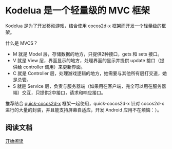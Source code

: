 Kodelua 是一个轻量级的 MVC 框架
========

Kodelua 是为了开发移动游戏，结合使用 cocos2d-x 框架而开发一个轻量级的框架。

什么是 MVCS？

- M 就是 Model 层，存储数据的地方，只提供2种接口，gets 和 sets 接口。
- V 就是 View 层，界面显示的地方，处理界面的显示并提供 update 接口（提供给 controller 调用）来更新界面。
- C 就是 Controller 层，处理游戏逻辑的地方，她需要与其他所有层打交道，她是总管。
- S 就是 Service 层，负责与服务器端（如果用在客户端，完全可以用在服务器端）交互，只提供2中接口，请求和响应接口。

推荐结合 [quick-cocos2d-x](https://github.com/dualface/quick-cocos2d-x) 框架一起使用，quick-cocos2d-x 针对 cocos2d-x 进行的大量的封装，并且能支持屏幕自适应，开发 Android 应用不在烦恼：）。

## 阅读文档
[开始阅读](kodelua/blob/master/doc/00.md)